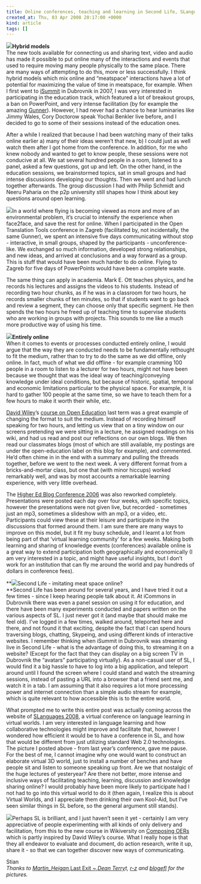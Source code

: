```yaml
---
title: Online conferences, teaching and learning in Second Life, SLanguages 2008
created_at: Thu, 03 Apr 2008 20:17:00 +0000
kind: article
tags: []
---
```


[![](http://farm1.static.flickr.com/71/154069085_df076ac35e_m.jpg)](http://www.flickr.com/photos/97303475@N00/154069085/)**Hybrid
models**\
 The new tools available for connecting us and sharing text, video and
audio has made it possible to put online many of the interactions and
events that used to require moving many people physically to the same
place. There are many ways of attempting to do this, more or less
successfully. I think hybrid models which mix online and “meatspace”
interactions have a lot of potential for maximizing the value of time in
meatspace, for example. When I first went to
[iSummit](http://www.icommons.org/isummit07) in Dubrovnik in 2007, I was
very interested in participating in the education track, which featured
a lot of breakout groups, a ban on PowerPoint, and very intense
facilitation (by for example the amazing
[Gunner](http://www.aspirationtech.org/about/people)). However, I had
never had a chance to hear luminaries like Jimmy Wales, Cory Doctorow
speak Yochai Benkler live before, and I decided to go to some of their
sessions instead of the education ones.

After a while I realized that because I had been watching many of their
talks online earlier a) many of their ideas weren’t that new, b) I could
just as well watch them after I got home from the conference. In
addition, for me who knew nobody and wanted to get to know people, these
sessions were not conducive at all. We sat several hundred people in a
room, listened to a panel, asked a few questions, got up and left. On
the other hand, in the education sessions, we brainstormed topics, sat
in small groups and had intense discussions developing our thoughts.
Then we went and had lunch together afterwards. The group discussion I
had with Philip Schmidt and Neeru Paharia on the p2p university still
shapes how I think about key questions around open learning.

[![](http://farm3.static.flickr.com/2132/2249513489_f1ba16f466_m.jpg)](http://www.flickr.com/photos/21222563@N03/2249513489/)[](http://www.flickr.com/photos/21222563@N03/2249513489/ "~ Last Exit ~")In
a world where flying is becoming viewed as more and more of an
environmental problem, it’s crucial to intensify the experience when
face2face, and save the rest for online. When I participated in the Open
Translation Tools conference in Zagreb (facilitated by, not
incidentally, the same Gunner), we spent an intensive five days
communicating without stop - interactive, in small groups, shaped by the
participants - unconference-like. We exchanged so much information,
developed strong relationships, and new ideas, and arrived at
conclusions and a way forward as a group. This is stuff that would have
been much harder to do online. Flying to Zagreb for five days of
PowerPoints would have been a complete waste.

The same thing can apply in academia. Mark E. Ott teaches physics, and
he records his lectures and assigns the videos to his students. Instead
of recording two hour chunks, as if he was in a classroom for two hours,
he records smaller chunks of ten minutes, so that if students want to go
back and review a segment, they can choose only that specific segment.
He then spends the two hours he freed up of teaching time to supervise
students who are working in groups with projects. This sounds to me like
a much more productive way of using his time.

[![](http://farm1.static.flickr.com/249/454863427_1d01b3830d_m.jpg)](http://www.flickr.com/photos/16262447@N00/454863427/)**Entirely
online**\
 When it comes to events or processes conducted entirely online, I would
argue that the way they are conducted needs to be fundamentally
rethought to fit the medium, rather than to try to do the same as we did
offline, only online. In fact, much of what we did offline - for example
cramming 100 people in a room to listen to a lecturer for two hours,
might not have been because we thought that was the ideal way of
teaching/conveying knowledge under ideal conditions, but because of
historic, spatial, temporal and economic limitations particular to the
physical space. For example, it is hard to gather 100 people at the same
time, so we have to teach them for a few hours to make it worth their
while, etc.

[David Wiley](http://davidwiley.com)’s [course on Open
Education](http://www.opencontent.org/wiki/index.php?title=Intro_Open_Ed_Syllabus)
last term was a great example of changing the format to suit the medium.
Instead of recording himself speaking for two hours, and letting us view
that on a tiny window on our screens pretending we were sitting in a
lecture, he assigned readings on his wiki, and had us read and post our
reflections on our own blogs. We then read our classmates blogs (most of
which are still available, my postings are under the open-education
label on this blog for example), and commented. He’d often chime in in
the end with a summary and pulling the threads together, before we went
to the next week. A very different format from a bricks-and-mortar
class, but one that (with minor hiccups) worked remarkably well, and was
by most accounts a remarkable learning experience, with very little
overhead.

The [Higher Ed Blog Conference 2006](http://www.higheredblogcon.com/)
was also reworked completely. Presentations were posted each day over
four weeks, with specific topics, however the presentations were not
given live, but recorded - sometimes just an mp3, sometimes a slideshow
with an mp3, or a video, etc. Participants could view these at their
leisure and participate in the discussions that formed around them. I am
sure there are many ways to improve on this model, but it fit my busy
schedule, and I learnt a lot from being part of that ‘virtual learning
community’ for a few weeks. Making both learning and sharing of
knowledge events (conferences) available online is a great way to extend
participation both geographically and economically (I am very interested
in a topic, and might have useful insights, but I don’t work for an
institution that can fly me around the world and pay hundreds of dollars
in conference fees).

**![](http://farm2.static.flickr.com/1205/620312773_6613047f4a_m.jpg)Second
Life - imitating meat space online?\
**Second Life has been around for several years, and I have tried it out
a few times - since I keep hearing people talk about it. At iCommons in
Dubrovnik there was even a panel session on using it for education, and
there have been many experiments conducted and papers written on the
various aspects of SL. I just never got it (and maybe that should make
me feel old). I’ve logged in a few times, walked around, teleported here
and there, and not found it that exciting, despite the fact that I can
spend hours traversing blogs, chatting, Skypeing, and using different
kinds of interactive websites. I remember thinking when iSummit in
Dubrovnik was streaming live in Second Life - what is the advantage of
doing this, to streaming it on a website? (Except for the fact that they
can display on a big screen TV in Dubrovnik the “avatars” participating
virtually). As a non-casual user of SL, I would find it a big hassle to
have to log into a big application, and teleport around until I found
the screen where I could stand and watch the streaming sessions, instead
of pasting a URL into a browser that a friend sent me, and watch it in a
tab. I am assuming that it also requires a lot more processing power and
internet connection than a simple audio stream for example, which is
quite relevant to how accessible this is to the entire world.

What prompted me to write this entire post was actually coming across
the website of [SLanguages 2008](http://www.slanguages.net/home.php), a
virtual conference on language learning in virtual worlds. I am very
interested in language learning and how collaborative technologies might
improve and facilitate that, however I wondered how efficient it would
be to have a conference in SL, and how that would be different from just
utilizing standard Web 2.0 technologies. The picture I posted above -
from last year’s conference, gave me pause. For the best of me, I cannot
imagine why one would want to construct an elaborate virtual 3D world,
just to install a number of benches and have people sit and listen to
someone speaking up front. Are we that nostalgic of the huge lectures of
yesteryear? Are there not better, more intense and inclusive ways of
facilitating teaching, learning, discussion and knowledge sharing
online? I would probably have been more likely to participate had I not
had to go into this virtual world to do it (then again, I realize this
is about Virtual Worlds, and I appreciate them drinking their own
Kool-Aid, but I’ve seen similar things in SL before, so the general
argument still stands).

[![](http://farm3.static.flickr.com/2114/1583748092_6c347eba3e_m.jpg)](http://www.flickr.com/photos/66795748@N00/1583748092/)Perhaps
SL is brilliant, and I just haven’t seen it yet - certainly I am very
appreciative of people experimenting with all kinds of only delivery and
facilitation, from this to the new course in Wikiversity on [Composing
OERs](http://en.wikiversity.org/wiki/Composing_free_and_open_online_educational_resources)
which is partly inspired by David Wiley’s course. What I really hope is
that they all endeavor to evaluate and document, do action research,
write it up, share it - so that we can together discover new ways of
communicating.

Stian\
 *Thanks to
[](http://www.photodropper.com/photos/)[Martin\_Heigan](http://www.flickr.com/photos/97303475@N00/154069085/ "Martin_Heigan"),*[Last
Exit
\~](http://www.flickr.com/photos/21222563@N03/2249513489/ "~ Last Exit ~"),*[Dean
Terry](http://www.flickr.com/photos/16262447@N00/454863427/ "Dean Terry")t,
[r-z](http://www.flickr.com/photos/66795748@N00/1583748092/ "r-z") and
[blogefl](http://www.flickr.com/photos/grahamstanley/) for the
pictures.*
